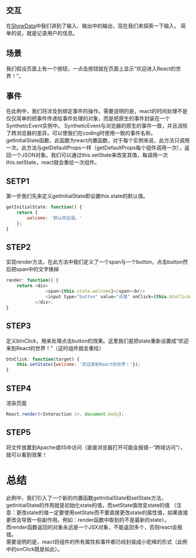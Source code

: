 ## 交互

在[ShowData](https://github.com/swfbarhr/React-Together/tree/master/ShowData)中我们讲到了输入、输出中的输出，现在我们来探索一下输入，
简单的说，就是记录用户的信息。


## 场景

我们假设页面上有一个按钮，一点击按钮就在页面上显示“欢迎进入React的世界！”。


## 事件

在此例中，我们将涉及到绑定事件的操作。需要说明的是，react的时间处理不是仅仅简单的把事件传递给事件处理的对象，而是把原生的事件封装在一个SyntheticEvent实例中。
SyntheticEvent与浏览器的原生的事件一致，并且消除了跨浏览器的差异。可以使我们在coding时使用一致的事件名称。   
getInitialState函数，此函数为react内置函数，对于每个实例来说，此方法只调用一次。此方法与getDefaultProps一样（getDefaultProps每个组件调用一次），返回一个JSON对象。我们可以通过this.setState来改变其值，每调用一次this.setState，react就会重绘一次组件。


## SETP1

第一步我们先来定义getInitialState即设置this.state的默认值。
```js
getInitialState: function() {
   	return {
   		welcome: '默认欢迎语。'
   	};
}
```

## STEP2

实现render方法，在此方法中我们定义了一个span与一个button，点击button然后把span中的文字换掉
```js
render: function() {
	return <div>
   			   <span>{this.state.welcome}</span><br/>
   			   <input type="button" value="点我" onClick={this.btnClick} />
    	   </div>;
}
```

## STEP3

定义btnClick，用来处理点击button的效果。这里我们是把state重新设置成“欢迎来到React的世界！”（这时组件就会重绘）
```js
btnClick: function(target) {
	this.setState({welcome: '欢迎来到React的世界！'});
}
```

## STEP4

渲染页面
```js
React.render(<Interaction />, document.body);
```

## STEP5

将文件放置到Apache或IIS中访问（直接浏览器打开可能会报错--“跨域访问”），就可以看到效果！


# 总结

此例中，我们引入了一个新的内置函数getInitialState和setState方法，getInitialState的作用就是初始化state的值，而setState值改变state的值
（注意：更改state的值一定要使用setState而不要直接更改state的属性值，如果直接更改会导致一些副作用。例如：render函数中取到的不是最新的state）。   
而render函数返回的对象永远是一个JSX对象，不能返回多个，否则react会报错。   
需要说明的是，react将组件的所有属性和事件都已经封装成小驼峰的形式（此例中的onClick既是如此）。